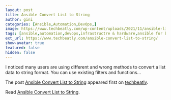 ```yaml
---
layout: post
title: Ansible Convert List to String
author: gini
categories: [Ansible,Automation,DevOps,]
image: https://www.techbeatly.com/wp-content/uploads/2021/11/ansible-list-to-string-1024x576.png
tags: [ansible,automation,devops,infrastructre & hardware,ansible for beginners,ansible full course,ansible list to string,ansible list to string operation,ansible string handling,ansible string to list,how to convert list to string in ansible,]
ext_url: https://www.techbeatly.com/ansible-convert-list-to-string/
show-avatar: true
featured: false
hidden: false
---
```


<p>I noticed many users are using different and wrong methods to convert a list data to string format. You can use existing filters and functions&#46;&#46;&#46;</p>
<p>The post <a href="https://www.techbeatly.com/ansible-convert-list-to-string/">Ansible Convert List to String</a> appeared first on <a href="https://www.techbeatly.com">techbeatly</a>.</p>

Read [Ansible Convert List to String](https://www.techbeatly.com/ansible-convert-list-to-string/).